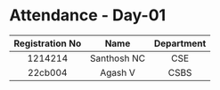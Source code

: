 # Attendance - Day-01

| Registration No | Name   | Department    |
| :---:   | :---: | :---: |
| 1214214 | Santhosh NC   | CSE  |
| 22cb004 | Agash V   | CSBS   |
